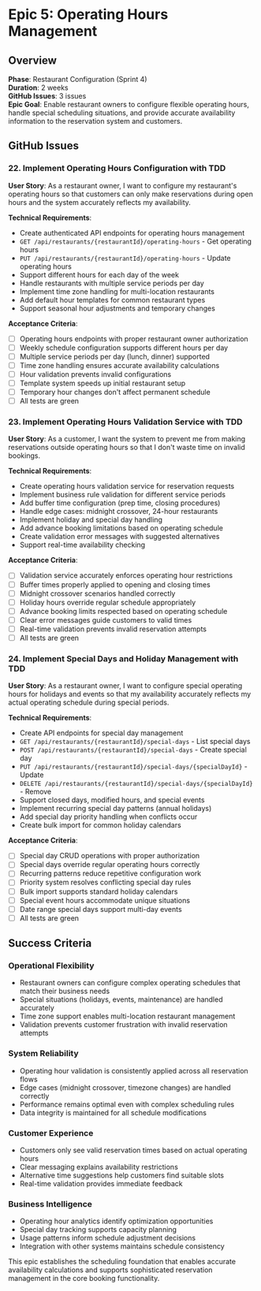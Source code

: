# Epic 5: Operating Hours Management

## Overview
**Phase**: Restaurant Configuration (Sprint 4)  
**Duration**: 2 weeks  
**GitHub Issues**: 3 issues  
**Epic Goal**: Enable restaurant owners to configure flexible operating hours, handle special scheduling situations, and provide accurate availability information to the reservation system and customers.

## GitHub Issues

### 22. Implement Operating Hours Configuration with TDD

**User Story**: As a restaurant owner, I want to configure my restaurant's operating hours so that customers can only make reservations during open hours and the system accurately reflects my availability.

**Technical Requirements**:
- Create authenticated API endpoints for operating hours management
- `GET /api/restaurants/{restaurantId}/operating-hours` - Get operating hours
- `PUT /api/restaurants/{restaurantId}/operating-hours` - Update operating hours
- Support different hours for each day of the week
- Handle restaurants with multiple service periods per day
- Implement time zone handling for multi-location restaurants
- Add default hour templates for common restaurant types
- Support seasonal hour adjustments and temporary changes

**Acceptance Criteria**:
- [ ] Operating hours endpoints with proper restaurant owner authorization
- [ ] Weekly schedule configuration supports different hours per day
- [ ] Multiple service periods per day (lunch, dinner) supported
- [ ] Time zone handling ensures accurate availability calculations
- [ ] Hour validation prevents invalid configurations
- [ ] Template system speeds up initial restaurant setup
- [ ] Temporary hour changes don't affect permanent schedule
- [ ] All tests are green

### 23. Implement Operating Hours Validation Service with TDD

**User Story**: As a customer, I want the system to prevent me from making reservations outside operating hours so that I don't waste time on invalid bookings.

**Technical Requirements**:
- Create operating hours validation service for reservation requests
- Implement business rule validation for different service periods
- Add buffer time configuration (prep time, closing procedures)
- Handle edge cases: midnight crossover, 24-hour restaurants
- Implement holiday and special day handling
- Add advance booking limitations based on operating schedule
- Create validation error messages with suggested alternatives
- Support real-time availability checking

**Acceptance Criteria**:
- [ ] Validation service accurately enforces operating hour restrictions
- [ ] Buffer times properly applied to opening and closing times
- [ ] Midnight crossover scenarios handled correctly
- [ ] Holiday hours override regular schedule appropriately
- [ ] Advance booking limits respected based on operating schedule
- [ ] Clear error messages guide customers to valid times
- [ ] Real-time validation prevents invalid reservation attempts
- [ ] All tests are green

### 24. Implement Special Days and Holiday Management with TDD

**User Story**: As a restaurant owner, I want to configure special operating hours for holidays and events so that my availability accurately reflects my actual operating schedule during special periods.

**Technical Requirements**:
- Create API endpoints for special day management
- `GET /api/restaurants/{restaurantId}/special-days` - List special days
- `POST /api/restaurants/{restaurantId}/special-days` - Create special day
- `PUT /api/restaurants/{restaurantId}/special-days/{specialDayId}` - Update
- `DELETE /api/restaurants/{restaurantId}/special-days/{specialDayId}` - Remove
- Support closed days, modified hours, and special events
- Implement recurring special day patterns (annual holidays)
- Add special day priority handling when conflicts occur
- Create bulk import for common holiday calendars

**Acceptance Criteria**:
- [ ] Special day CRUD operations with proper authorization
- [ ] Special days override regular operating hours correctly
- [ ] Recurring patterns reduce repetitive configuration work
- [ ] Priority system resolves conflicting special day rules
- [ ] Bulk import supports standard holiday calendars
- [ ] Special event hours accommodate unique situations
- [ ] Date range special days support multi-day events
- [ ] All tests are green

## Success Criteria

### Operational Flexibility
- Restaurant owners can configure complex operating schedules that match their business needs
- Special situations (holidays, events, maintenance) are handled accurately
- Time zone support enables multi-location restaurant management
- Validation prevents customer frustration with invalid reservation attempts

### System Reliability
- Operating hour validation is consistently applied across all reservation flows
- Edge cases (midnight crossover, timezone changes) are handled correctly
- Performance remains optimal even with complex scheduling rules
- Data integrity is maintained for all schedule modifications

### Customer Experience
- Customers only see valid reservation times based on actual operating hours
- Clear messaging explains availability restrictions
- Alternative time suggestions help customers find suitable slots
- Real-time validation provides immediate feedback

### Business Intelligence
- Operating hour analytics identify optimization opportunities
- Special day tracking supports capacity planning
- Usage patterns inform schedule adjustment decisions
- Integration with other systems maintains schedule consistency

This epic establishes the scheduling foundation that enables accurate availability calculations and supports sophisticated reservation management in the core booking functionality.
